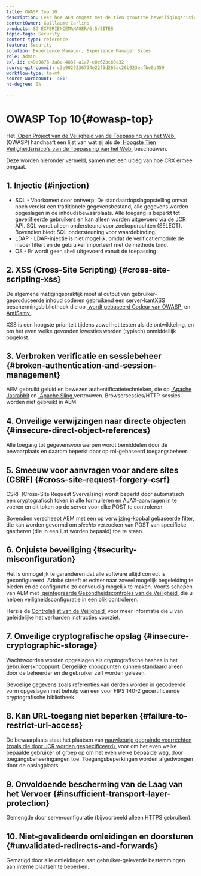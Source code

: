 ```yaml
---
title: OWASP Top 10
description: Leer hoe AEM omgaat met de tien grootste beveiligingsrisico's van OWASP.
contentOwner: Guillaume Carlino
products: SG_EXPERIENCEMANAGER/6.5/SITES
topic-tags: Security
content-type: reference
feature: Security
solution: Experience Manager, Experience Manager Sites
role: Admin
exl-id: c49a9876-3a8e-4837-a1a7-e0e62bc60e32
source-git-commit: c3e9029236734e22f5d266ac26b923eafbe0a459
workflow-type: tm+mt
source-wordcount: '481'
ht-degree: 0%

---
```


# OWASP Top 10{#owasp-top}

Het [&#x200B; Open Project van de Veiligheid van de Toepassing van het Web &#x200B;](https://owasp.org/) (OWASP) handhaaft een lijst van wat zij als de [&#x200B; Hoogste Tien Veiligheidsrisico&#39;s van de Toepassing van het Web &#x200B;](https://owasp.org/www-project-top-ten/) beschouwen.

Deze worden hieronder vermeld, samen met een uitleg van hoe CRX ermee omgaat.

## 1. Injectie {#injection}

* SQL - Voorkomen door ontwerp: De standaardopslagopstelling omvat noch vereist een traditionele gegevensbestand, alle gegevens worden opgeslagen in de inhoudsbewaarplaats. Alle toegang is beperkt tot geverifieerde gebruikers en kan alleen worden uitgevoerd via de JCR API. SQL wordt alleen ondersteund voor zoekopdrachten (SELECT). Bovendien biedt SQL ondersteuning voor waardebinding.
* LDAP - LDAP-injectie is niet mogelijk, omdat de verificatiemodule de invoer filtert en de gebruiker importeert met de methode bind.
* OS - Er wordt geen shell uitgevoerd vanuit de toepassing.

## 2. XSS (Cross-Site Scripting) {#cross-site-scripting-xss}

De algemene matigingspraktijk moet al output van gebruiker-geproduceerde inhoud coderen gebruikend een server-kantXSS beschermingsbibliotheek die op [&#x200B; wordt gebaseerd Codeur van OWASP &#x200B;](https://owasp.org/www-project-java-encoder/) en [&#x200B; AntiSamy &#x200B;](https://wiki.owasp.org/index.php/Category:OWASP_AntiSamy_Project).

XSS is een hoogste prioriteit tijdens zowel het testen als de ontwikkeling, en om het even welke gevonden kwesties worden (typisch) onmiddellijk opgelost.

## 3. Verbroken verificatie en sessiebeheer {#broken-authentication-and-session-management}

AEM gebruikt geluid en bewezen authentificatietechnieken, die op [&#x200B; Apache Jasrabbit &#x200B;](https://jackrabbit.apache.org/jcr/index.html) en [&#x200B; Apache Sling &#x200B;](https://sling.apache.org/) vertrouwen. Browsersessies/HTTP-sessies worden niet gebruikt in AEM.

## 4. Onveilige verwijzingen naar directe objecten {#insecure-direct-object-references}

Alle toegang tot gegevensvoorwerpen wordt bemiddelen door de bewaarplaats en daarom beperkt door op rol-gebaseerd toegangsbeheer.

## 5. Smeeuw voor aanvragen voor andere sites (CSRF) {#cross-site-request-forgery-csrf}

CSRF (Cross-Site Request Svervalsing) wordt beperkt door automatisch een cryptografisch token in alle formulieren en AJAX-aanvragen in te voeren en dit token op de server voor elke POST te controleren.

Bovendien verscheept AEM met een op verwijzing-kopbal gebaseerde filter, die kan worden gevormd om *slechts* verzoeken van POST van specifieke gastheren (die in een lijst worden bepaald) toe te staan.

## 6. Onjuiste beveiliging {#security-misconfiguration}

Het is onmogelijk te garanderen dat alle software altijd correct is geconfigureerd. Adobe streeft er echter naar zoveel mogelijk begeleiding te bieden en de configuratie zo eenvoudig mogelijk te maken. Voorts schepen van AEM met [&#x200B; geïntegreerde Gezondheidscontroles van de Veiligheid &#x200B;](/help/sites-administering/operations-dashboard.md) die u helpen veiligheidsconfiguratie in een blik controleren.

Herzie de [&#x200B; Controlelijst van de Veiligheid &#x200B;](/help/sites-administering/security-checklist.md) voor meer informatie die u van geleidelijke het verharden instructies voorziet.

## 7. Onveilige cryptografische opslag {#insecure-cryptographic-storage}

Wachtwoorden worden opgeslagen als cryptografische hashes in het gebruikersknooppunt. Dergelijke knooppunten kunnen standaard alleen door de beheerder en de gebruiker zelf worden gelezen.

Gevoelige gegevens zoals referenties van derden worden in gecodeerde vorm opgeslagen met behulp van een voor FIPS 140-2 gecertificeerde cryptografische bibliotheek.

## 8. Kan URL-toegang niet beperken {#failure-to-restrict-url-access}

De bewaarplaats staat het plaatsen van [&#x200B; nauwkeurig gegrainde voorrechten (zoals die door JCR worden gespecificeerd) &#x200B;](https://developer.adobe.com/experience-manager/reference-materials/spec/jcr/2.0/16_Access_Control_Management.html) voor om het even welke bepaalde gebruiker of groep op om het even welke bepaalde weg, door toegangsbeheeringangen toe. Toegangsbeperkingen worden afgedwongen door de opslagplaats.

## 9. Onvoldoende bescherming van de Laag van het Vervoer {#insufficient-transport-layer-protection}

Gemengde door serverconfiguratie (bijvoorbeeld alleen HTTPS gebruiken).

## 10. Niet-gevalideerde omleidingen en doorsturen {#unvalidated-redirects-and-forwards}

Gematigd door alle omleidingen aan gebruiker-geleverde bestemmingen aan interne plaatsen te beperken.
